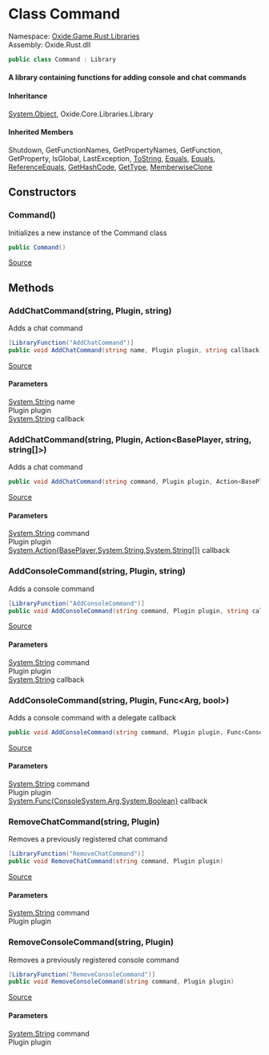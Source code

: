 # Class Command
Namespace: [Oxide.Game.Rust.Libraries](Oxide.Game.Rust.Libraries.md)  
Assembly: Oxide.Rust.dll  
```csharp
public class Command : Library
```  
#### A library containing functions for adding console and chat commands


#### Inheritance
[System.Object](https://learn.microsoft.com/en-us/dotnet/api/system.object?view=net-7.0), Oxide.Core.Libraries.Library  
#### Inherited Members
Shutdown, GetFunctionNames, GetPropertyNames, GetFunction, GetProperty, IsGlobal, LastException, [ToString](https://learn.microsoft.com/en-us/dotnet/api/system.object.tostring?view=net-7.0), [Equals](https://learn.microsoft.com/en-us/dotnet/api/system.object.equals?view=net-7.0), [Equals](https://learn.microsoft.com/en-us/dotnet/api/system.object.equals?view=net-7.0), [ReferenceEquals](https://learn.microsoft.com/en-us/dotnet/api/system.object.referenceequals?view=net-7.0), [GetHashCode](https://learn.microsoft.com/en-us/dotnet/api/system.object.gethashcode?view=net-7.0), [GetType](https://learn.microsoft.com/en-us/dotnet/api/system.object.gettype?view=net-7.0), [MemberwiseClone](https://learn.microsoft.com/en-us/dotnet/api/system.object.memberwiseclone?view=net-7.0)  

## Constructors 
### Command()  
Initializes a new instance of the Command class  
```csharp
public Command()
```  
[Source](https://github.com/OxideMod/Oxide.Rust/tree/develop/src/Libraries/Command.cs#L108)
## Methods 
### AddChatCommand(string, Plugin, string)  
Adds a chat command  
```csharp
[LibraryFunction("AddChatCommand")]
public void AddChatCommand(string name, Plugin plugin, string callback)
```  
[Source](https://github.com/OxideMod/Oxide.Rust/tree/develop/src/Libraries/Command.cs#L121)  
  
#### Parameters  
[System.String](https://learn.microsoft.com/en-us/dotnet/api/system.string?view=net-7.0) name   
Plugin plugin   
[System.String](https://learn.microsoft.com/en-us/dotnet/api/system.string?view=net-7.0) callback 
### AddChatCommand(string, Plugin, Action<BasePlayer, string, string[]>)  
Adds a chat command  
```csharp
public void AddChatCommand(string command, Plugin plugin, Action<BasePlayer, string, string[]> callback)
```  
[Source](https://github.com/OxideMod/Oxide.Rust/tree/develop/src/Libraries/Command.cs#L133)  
  
#### Parameters  
[System.String](https://learn.microsoft.com/en-us/dotnet/api/system.string?view=net-7.0) command   
Plugin plugin   
[System.Action{BasePlayer,System.String,System.String[]}](https://learn.microsoft.com/en-us/dotnet/api/system.action{baseplayer,system.string,system.string[]}?view=net-7.0) callback 
### AddConsoleCommand(string, Plugin, string)  
Adds a console command  
```csharp
[LibraryFunction("AddConsoleCommand")]
public void AddConsoleCommand(string command, Plugin plugin, string callback)
```  
[Source](https://github.com/OxideMod/Oxide.Rust/tree/develop/src/Libraries/Command.cs#L179)  
  
#### Parameters  
[System.String](https://learn.microsoft.com/en-us/dotnet/api/system.string?view=net-7.0) command   
Plugin plugin   
[System.String](https://learn.microsoft.com/en-us/dotnet/api/system.string?view=net-7.0) callback 
### AddConsoleCommand(string, Plugin, Func<Arg, bool>)  
Adds a console command with a delegate callback  
```csharp
public void AddConsoleCommand(string command, Plugin plugin, Func<ConsoleSystem.Arg, bool> callback)
```  
[Source](https://github.com/OxideMod/Oxide.Rust/tree/develop/src/Libraries/Command.cs#L191)  
  
#### Parameters  
[System.String](https://learn.microsoft.com/en-us/dotnet/api/system.string?view=net-7.0) command   
Plugin plugin   
[System.Func{ConsoleSystem.Arg,System.Boolean}](https://learn.microsoft.com/en-us/dotnet/api/system.func{consolesystem.arg,system.boolean}?view=net-7.0) callback 
### RemoveChatCommand(string, Plugin)  
Removes a previously registered chat command  
```csharp
[LibraryFunction("RemoveChatCommand")]
public void RemoveChatCommand(string command, Plugin plugin)
```  
[Source](https://github.com/OxideMod/Oxide.Rust/tree/develop/src/Libraries/Command.cs#L284)  
  
#### Parameters  
[System.String](https://learn.microsoft.com/en-us/dotnet/api/system.string?view=net-7.0) command   
Plugin plugin 
### RemoveConsoleCommand(string, Plugin)  
Removes a previously registered console command  
```csharp
[LibraryFunction("RemoveConsoleCommand")]
public void RemoveConsoleCommand(string command, Plugin plugin)
```  
[Source](https://github.com/OxideMod/Oxide.Rust/tree/develop/src/Libraries/Command.cs#L299)  
  
#### Parameters  
[System.String](https://learn.microsoft.com/en-us/dotnet/api/system.string?view=net-7.0) command   
Plugin plugin 